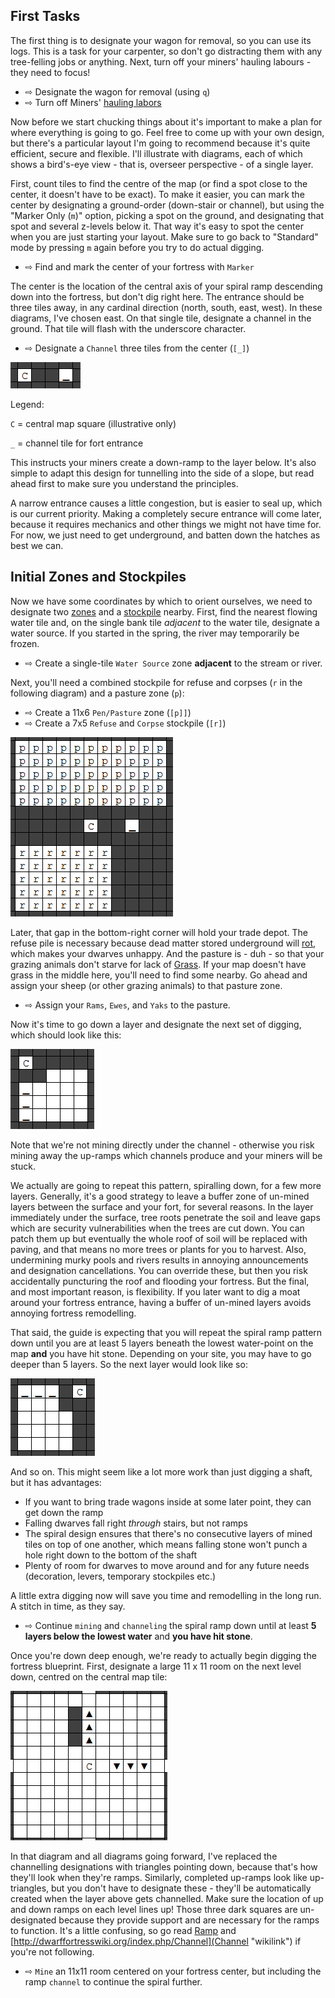 First Tasks
-----------

The first thing is to designate your wagon for removal, so you can use
its logs. This is a task for your carpenter, so don't go distracting
them with any tree-felling jobs or anything. Next, turn off your miners'
hauling labours - they need to focus!

- ⇨ Designate the wagon for removal (using `q`)
- ⇨ Turn off Miners' [hauling labors](http://dwarffortresswiki.org/index.php/DF2014:Labor 'wikilink')

Now before we start chucking things about it's important to make a plan
for where everything is going to go. Feel free to come up with your own
design, but there's a particular layout I'm going to recommend because
it's quite efficient, secure and flexible. I'll illustrate with
diagrams, each of which shows a bird's-eye view - that is, overseer
perspective - of a single layer.

First, count tiles to find the centre of the map (or find a spot close to 
the center, it doesn't have to be exact).  To make it easier, you can mark 
the center by designating a ground-order (down-stair or channel), but 
using the "Marker Only (`m`)" option, picking a spot on the ground, and 
designating that spot and several z-levels below it.  That way it's easy 
to spot the center when you are just starting your layout.  Make sure to 
go back to "Standard" mode by pressing `m` again before you try to do 
actual digging. 

- ⇨ Find and mark the center of your fortress with `Marker`

The center is the location of the central axis of your spiral ramp 
descending down into the fortress, but don't dig right here. The entrance 
should be three tiles away, in any cardinal direction (north, south, east,
west). In these diagrams, I've chosen east. On that single tile, 
designate a channel in the ground. That tile will flash with the 
underscore character.

- ⇨ Designate a `Channel` three tiles from the center (`[_]`)

![](images/central_square_entrance.png "central_square_entrance.png")

Legend:

`C` = central map square (illustrative only)

`_` = channel tile for fort entrance

This instructs your miners create a down-ramp to the layer below. It's
also simple to adapt this design for tunnelling into the side of a
slope, but read ahead first to make sure you understand the principles.

A narrow entrance causes a little congestion, but is easier to seal up,
which is our current priority. Making a completely secure entrance will
come later, because it requires mechanics and other things we might not
have time for. For now, we just need to get underground, and batten down
the hatches as best we can.

Initial Zones and Stockpiles
----------------------------

Now we have some coordinates by which to orient ourselves, we need to
designate  two 
[zones](http://dwarffortresswiki.org/index.php/Zone "wikilink") and a [stockpile](http://dwarffortresswiki.org/index.php/Stockpile "wikilink") nearby. First, find the nearest flowing water
tile and, on the single bank tile *adjacent* to the water tile,
designate a water source.  If you started in the spring, the river may temporarily be frozen.

- ⇨ Create a single-tile `Water Source` zone **adjacent** to the stream or river.

Next, you'll need a combined stockpile for refuse and corpses (`r` in
the following diagram) and a pasture zone (`p`):

- ⇨ Create a 11x6 `Pen/Pasture` zone (`[p]]`)
- ⇨ Create a 7x5 `Refuse` and `Corpse` stockpile (`[r]`)

<!-- Should this be a refuse zone or a refuse stockpile? -->

![](images/zones_stockpiles.png "zones_stockpiles.png")

Later, that gap in the bottom-right corner will hold your trade depot.
The refuse pile is necessary because dead matter stored underground will
[rot](http://dwarffortresswiki.org/index.php/Miasma "wikilink"), which makes your dwarves unhappy. And the
pasture is - duh - so that your grazing animals don't starve for lack of
[Grass](http://dwarffortresswiki.org/index.php/Grass "wikilink"). If your map doesn't have grass in the middle
here, you'll need to find some nearby. Go ahead and assign your sheep
(or other grazing animals) to that pasture zone.

- ⇨ Assign your `Rams`, `Ewes`, and `Yaks` to the pasture.

Now it's time to go down a layer and designate the next set of digging,
which should look like this:

![](images/stairwell_1.png "stairwell_1.png")

Note that we're not mining directly under the channel - otherwise you
risk mining away the up-ramps which channels produce and your miners
will be stuck.

We actually are going to repeat this pattern, spiralling down, for a few
more layers. Generally, it's a good strategy to leave a buffer zone of
un-mined layers between the surface and your fort, for several reasons.
In the layer immediately under the surface, tree roots penetrate the
soil and leave gaps which are security vulnerabilities when the trees
are cut down. You can patch them up but eventually the whole roof of
soil will be replaced with paving, and that means no more trees or
plants for you to harvest. Also, undermining murky pools and rivers
results in annoying announcements and designation cancellations. You can
override these, but then you risk accidentally puncturing the roof and
flooding your fortress. But the final, and most important reason, is
flexibility. If you later want to dig a moat around your fortress
entrance, having a buffer of un-mined layers avoids annoying fortress
remodelling.

That said, the guide is expecting that you will repeat the spiral ramp 
pattern down until you are at least 5 layers beneath the lowest 
water-point on the map **and** you have hit stone.  Depending on your site,
you may have to go deeper than 5 layers. So the next
layer would look like so:

![](images/stairwell_2.png "stairwell_2.png")

And so on. This might seem like a lot more work than just digging a
shaft, but it has advantages:

-   If you want to bring trade wagons inside at some later point, they
    can get down the ramp
-   Falling dwarves fall right *through* stairs, but not ramps
-   The spiral design ensures that there's no consecutive layers of
    mined tiles on top of one another, which means falling stone won't
    punch a hole right down to the bottom of the shaft
-   Plenty of room for dwarves to move around and for any future needs
    (decoration, levers, temporary stockpiles etc.)

A little extra digging now will save you time and remodelling in the
long run. A stitch in time, as they say.

- ⇨ Continue `mining` and `channeling` the spiral ramp down until at least **5 layers below the lowest water** and **you have hit stone**. 

Once you're down deep enough, we're ready to actually begin
digging the fortress blueprint. First, designate a large 11 x 11 room on
the next level down, centred on the central map tile:

![](images/central_room.png "central_room.png")

In that diagram and all diagrams going forward, I've replaced the
channelling designations with triangles pointing down, because that's
how they'll look when they're ramps. Similarly, completed up-ramps look
like up-triangles, but you don't have to designate these - they'll be
automatically created when the layer above gets channelled. Make sure
the location of up and down ramps on each level lines up! Those three
dark squares are un-designated because they provide support and are
necessary for the ramps to function. It's a little confusing, so go read
[Ramp](http://dwarffortresswiki.org/index.php/Ramp "wikilink") and [http://dwarffortresswiki.org/index.php/Channel](Channel "wikilink") if you're not
following.

- ⇨ `Mine` an 11x11 room centered on your fortress center, but including the ramp `channel` to continue the spiral further.
